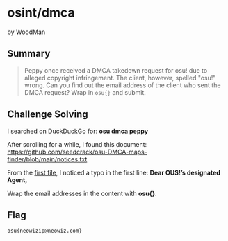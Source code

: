 # osint/dmca

by WoodMan

## Summary

> Peppy once received a DMCA takedown request for osu! due to alleged copyright infringement. The client, however, spelled "osu!" wrong.
> Can you find out the email address of the client who sent the DMCA request? Wrap in `osu{}` and submit.

## Challenge Solving

I searched on DuckDuckGo for: **osu dmca peppy**

After scrolling for a while, I found this document: https://github.com/seedcrack/osu-DMCA-maps-finder/blob/main/notices.txt

From the [first file](https://gist.githubusercontent.com/peppy/079dc3f77e316f9cd40077d411319a72/raw), I noticed a typo in the first line: **Dear OUS!’s designated Agent,**

Wrap the email addresses in the content with **osu{}**.

## Flag

`osu{neowizip@neowiz.com}`

